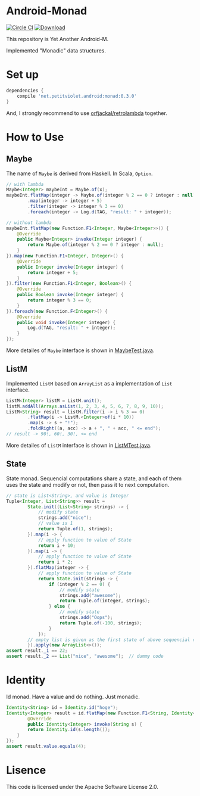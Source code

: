 # Android-Monad

[![Circle CI](https://circleci.com/gh/petitviolet/Android-Monad/tree/master.svg?style=svg)](https://circleci.com/gh/petitviolet/Android-Monad/tree/master)
[![Download](https://api.bintray.com/packages/petitviolet/maven/android-monad/images/download.svg) ](https://bintray.com/petitviolet/maven/android-monad/\_latestVersion)

This repository is Yet Another Android-M.

Implemented "Monadic" data structures.

# Set up

```groovy
dependencies {
    compile 'net.petitviolet.android:monad:0.3.0'
}
```

And, I strongly recommend to use [orfjackal/retrolambda](https://github.com/orfjackal/retrolambda) together.

# How to Use

## Maybe

The name of `Maybe` is derived from Haskell.
In Scala, `Option`.

```java
// with lambda
Maybe<Integer> maybeInt = Maybe.of(x);
maybeInt.flatMap(integer -> Maybe.of(integer % 2 == 0 ? integer : null))
        .map(integer -> integer + 5)
        .filter(integer -> integer % 3 == 0)
        .foreach(integer -> Log.d(TAG, "result: " + integer));

// without lambda
maybeInt.flatMap(new Function.F1<Integer, Maybe<Integer>>() {
    @Override
    public Maybe<Integer> invoke(Integer integer) {
        return Maybe.of(integer % 2 == 0 ? integer : null);
    }
}).map(new Function.F1<Integer, Integer>() {
    @Override
    public Integer invoke(Integer integer) {
        return integer + 5;
    }
}).filter(new Function.F1<Integer, Boolean>() {
    @Override
    public Boolean invoke(Integer integer) {
        return integer % 3 == 0;
    }
}).foreach(new Function.F<Integer>() {
    @Override
    public void invoke(Integer integer) {
        Log.d(TAG, "result: " + integer);
    }
});
```

More detailes of `Maybe` interface is shown in [MaybeTest.java](https://github.com/petitviolet/Android-Monad/blob/master/monad%2Fsrc%2Ftest%2Fjava%2Fnet%2Fpetitviolet%2Fmaybe%2FMaybeTest.java).

## ListM

Implemented `ListM` based on `ArrayList` as a implementation of `List` interface.

```java
ListM<Integer> listM = ListM.unit();
listM.addAll(Arrays.asList(1, 2, 3, 4, 5, 6, 7, 8, 9, 10));
ListM<String> result = listM.filter(i -> i % 3 == 0)
        .flatMap(i -> ListM.<Integer>of(i * 10))
        .map(s -> s + "!");
        .foldRight((a, acc) -> a + ", " + acc, " <= end");
// result -> 90!, 60!, 30!, <= end
```

More detailes of `ListM` interface is shown in [ListMTest.java](https://github.com/petitviolet/Android-Monad/blob/master/monad%2Fsrc%2Ftest%2Fjava%2Fnet%2Fpetitviolet%2Flist%2FListMTest.java).

## State

State monad.
Sequencial computations share a state, and each of them uses the state and modify or not, then pass it to next computation.

```java
// state is List<String>, and value is Integer
Tuple<Integer, List<String>> result =
        State.init((List<String> strings) -> {
            // modify state
            strings.add("nice");
            // value is 1
            return Tuple.of(1, strings);
        }).map(i -> {
            // apply function to value of State
            return i + 10;
        }).map(i -> {
            // apply function to value of State
            return i * 2;
        }).flatMap(integer -> {
            // apply function to value of State
            return State.init(strings -> {
                if (integer % 2 == 0) {
                    // modify state
                    strings.add("awesome");
                    return Tuple.of(integer, strings);
                } else {
                    // modify state
                    strings.add("Oops");
                    return Tuple.of(-100, strings);
                }
            });
        // empty list is given as the first state of above sequencial computations
        }).apply(new ArrayList<>());
assert result._1 == 22;
assert result._2 == List("nice", "awesome");  // dummy code
```

# Identity

Id monad.
Have a value and do nothing.
Just monadic.

```java
Identity<String> id = Identity.id("hoge");
Identity<Integer> result = id.flatMap(new Function.F1<String, Identity<Integer>>() {
        @Override
        public Identity<Integer> invoke(String s) {
        return Identity.id(s.length());
    }
});
assert result.value.equals(4);
```

# Lisence

This code is licensed under the Apache Software License 2.0.

